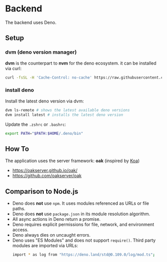 # Backend

The backend uses Deno.

## Setup

### dvm (deno version manager)

**dvm** is the counterpart to **nvm** for the deno ecosystem. it can be installed via curl:

```bash
curl -fsSL -H 'Cache-Control: no-cache' https://raw.githubusercontent.com/axetroy/dvm/master/install.sh | bash
```

### install deno

Install the latest deno version via dvm:

```bash
dvm ls-remote # shows the latest available deno versions
dvm install latest # installs the latest deno version
```

Update the `.zshrc` or `.bashrc`:

```bash
export PATH="$PATH:$HOME/.deno/bin"
```

## How To

The application uses the server framework: **oak** (inspired by [Koa](https://github.com/koajs/koa/))

- https://oakserver.github.io/oak/
- https://github.com/oakserver/oak

## Comparison to Node.js

- Deno does **not** use `npm`. It uses modules referenced as URLs or file paths.
- Deno does **not** use `package.json` in its module resolution algorithm.
- All async actions in Deno return a promise.
- Deno requires explicit permissions for file, network, and environment access.
- Deno always dies on uncaught errors.
- Deno uses "ES Modules" and does not support `require()`. Third party modules are imported via URLs:
  ```bash
  import * as log from "https://deno.land/std@0.109.0/log/mod.ts";
  ```
